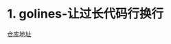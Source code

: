 # 1. golines-让过长代码行换行

[仓库地址](https://github.com/segmentio/golines/blob/master/_fixtures/end_to_end__exp.go)